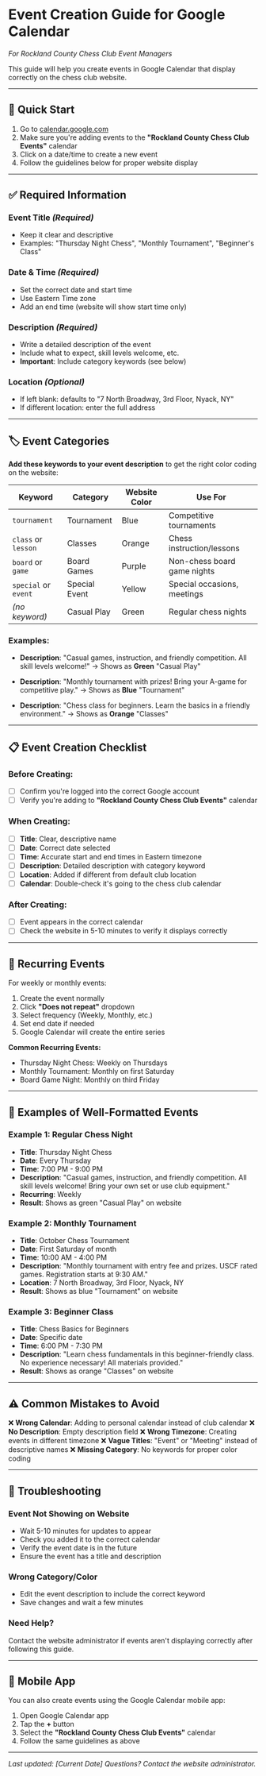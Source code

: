 # Event Creation Guide for Google Calendar
*For Rockland County Chess Club Event Managers*

This guide will help you create events in Google Calendar that display correctly on the chess club website.

---

## 📅 Quick Start

1. Go to [calendar.google.com](https://calendar.google.com)
2. Make sure you're adding events to the **"Rockland County Chess Club Events"** calendar
3. Click on a date/time to create a new event
4. Follow the guidelines below for proper website display

---

## ✅ Required Information

### **Event Title** *(Required)*
- Keep it clear and descriptive
- Examples: "Thursday Night Chess", "Monthly Tournament", "Beginner's Class"

### **Date & Time** *(Required)*
- Set the correct date and start time
- Use Eastern Time zone
- Add an end time (website will show start time only)

### **Description** *(Required)*
- Write a detailed description of the event
- Include what to expect, skill levels welcome, etc.
- **Important**: Include category keywords (see below)

### **Location** *(Optional)*
- If left blank: defaults to "7 North Broadway, 3rd Floor, Nyack, NY"
- If different location: enter the full address

---

## 🏷️ Event Categories

**Add these keywords to your event description** to get the right color coding on the website:

| Keyword | Category | Website Color | Use For |
|---------|----------|---------------|---------|
| `tournament` | Tournament | Blue | Competitive tournaments |
| `class` or `lesson` | Classes | Orange | Chess instruction/lessons |
| `board` or `game` | Board Games | Purple | Non-chess board game nights |
| `special` or `event` | Special Event | Yellow | Special occasions, meetings |
| *(no keyword)* | Casual Play | Green | Regular chess nights |

### Examples:
- **Description**: "Casual games, instruction, and friendly competition. All skill levels welcome!"
  → Shows as **Green** "Casual Play"

- **Description**: "Monthly tournament with prizes! Bring your A-game for competitive play."
  → Shows as **Blue** "Tournament"

- **Description**: "Chess class for beginners. Learn the basics in a friendly environment."
  → Shows as **Orange** "Classes"

---

## 📋 Event Creation Checklist

### Before Creating:
- [ ] Confirm you're logged into the correct Google account
- [ ] Verify you're adding to **"Rockland County Chess Club Events"** calendar

### When Creating:
- [ ] **Title**: Clear, descriptive name
- [ ] **Date**: Correct date selected
- [ ] **Time**: Accurate start and end times in Eastern timezone
- [ ] **Description**: Detailed description with category keyword
- [ ] **Location**: Added if different from default club location
- [ ] **Calendar**: Double-check it's going to the chess club calendar

### After Creating:
- [ ] Event appears in the correct calendar
- [ ] Check the website in 5-10 minutes to verify it displays correctly

---

## 📅 Recurring Events

For weekly or monthly events:

1. Create the event normally
2. Click **"Does not repeat"** dropdown
3. Select frequency (Weekly, Monthly, etc.)
4. Set end date if needed
5. Google Calendar will create the entire series

**Common Recurring Events:**
- Thursday Night Chess: Weekly on Thursdays
- Monthly Tournament: Monthly on first Saturday
- Board Game Night: Monthly on third Friday

---

## 🎯 Examples of Well-Formatted Events

### Example 1: Regular Chess Night
- **Title**: Thursday Night Chess
- **Date**: Every Thursday
- **Time**: 7:00 PM - 9:00 PM
- **Description**: "Casual games, instruction, and friendly competition. All skill levels welcome! Bring your own set or use club equipment."
- **Recurring**: Weekly
- **Result**: Shows as green "Casual Play" on website

### Example 2: Monthly Tournament
- **Title**: October Chess Tournament
- **Date**: First Saturday of month
- **Time**: 10:00 AM - 4:00 PM
- **Description**: "Monthly tournament with entry fee and prizes. USCF rated games. Registration starts at 9:30 AM."
- **Location**: 7 North Broadway, 3rd Floor, Nyack, NY
- **Result**: Shows as blue "Tournament" on website

### Example 3: Beginner Class
- **Title**: Chess Basics for Beginners
- **Date**: Specific date
- **Time**: 6:00 PM - 7:30 PM
- **Description**: "Learn chess fundamentals in this beginner-friendly class. No experience necessary! All materials provided."
- **Result**: Shows as orange "Classes" on website

---

## ⚠️ Common Mistakes to Avoid

❌ **Wrong Calendar**: Adding to personal calendar instead of club calendar
❌ **No Description**: Empty description field
❌ **Wrong Timezone**: Creating events in different timezone
❌ **Vague Titles**: "Event" or "Meeting" instead of descriptive names
❌ **Missing Category**: No keywords for proper color coding

---

## 🔧 Troubleshooting

### Event Not Showing on Website
- Wait 5-10 minutes for updates to appear
- Check you added it to the correct calendar
- Verify the event date is in the future
- Ensure the event has a title and description

### Wrong Category/Color
- Edit the event description to include the correct keyword
- Save changes and wait a few minutes

### Need Help?
Contact the website administrator if events aren't displaying correctly after following this guide.

---

## 📱 Mobile App

You can also create events using the Google Calendar mobile app:
1. Open Google Calendar app
2. Tap the **+** button
3. Select the **"Rockland County Chess Club Events"** calendar
4. Follow the same guidelines as above

---

*Last updated: [Current Date]*
*Questions? Contact the website administrator.*